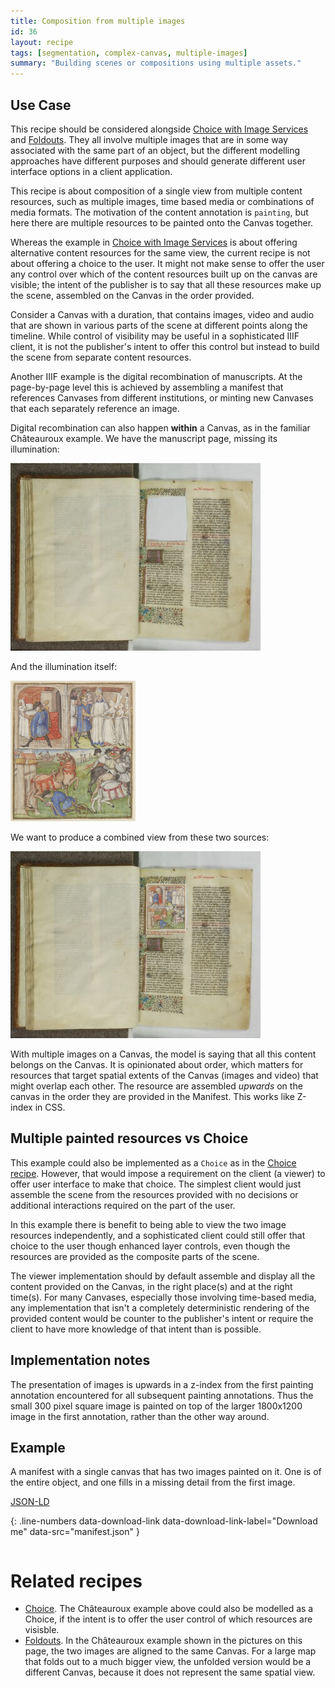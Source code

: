 ```yaml
---
title: Composition from multiple images
id: 36
layout: recipe
tags: [segmentation, complex-canvas, multiple-images]
summary: "Building scenes or compositions using multiple assets."
---
```



## Use Case

This recipe should be considered alongside [Choice with Image Services](../0034-choice-with-image-services/) and [Foldouts](../0035-foldouts/). They all involve multiple images that are in some way associated with the same part of an object, but the different modelling approaches have different purposes and should generate different user interface options in a client application.

This recipe is about composition of a single view from multiple content resources, such as multiple images, time based media or combinations of media formats. The motivation of the content annotation is `painting`, but here there are multiple resources to be painted onto the Canvas together.

Whereas the example in [Choice with Image Services](../0034-choice-with-image-services/) is about offering alternative content resources for the same view, the current recipe is not about offering a choice to the user. It might not make sense to offer the user any control over which of the content resources built up on the canvas are visible; the intent of the publisher is to say that all these resources make up the scene, assembled on the Canvas in the order provided.

Consider a Canvas with a duration, that contains images, video and audio that are shown in various parts of the scene at different points along the timeline. While control of visibility may be useful in a sophisticated IIIF client, it is not the publisher's intent to offer this control but instead to build the scene from separate content resources.

Another IIIF example is the digital recombination of manuscripts. At the page-by-page level this is achieved by assembling a manifest that references Canvases from different institutions, or minting new Canvases that each separately reference an image. 

Digital recombination can also happen **within** a Canvas, as in the familiar Châteauroux example. We have the manuscript page, missing its illumination:

![](chateauroux.jpg)

And the illumination itself:

![](detail.png)

We want to produce a combined view from these two sources:

![](combined.png)

With multiple images on a Canvas, the model is saying that all this content belongs on the Canvas. It is opinionated about order, which matters for resources that target spatial extents of the Canvas (images and video) that might overlap each other. The resource are assembled _upwards_ on the canvas in the order they are provided in the Manifest. This works like Z-index in CSS.

## Multiple painted resources vs Choice

This example could also be implemented as a `Choice` as in the [Choice recipe](../0033-choice/). However, that would impose a requirement on the client (a viewer) to offer user interface to make that choice. The simplest client would just assemble the scene from the resources provided with no decisions or additional interactions required on the part of the user.

In this example there is benefit to being able to view the two image resources independently, and a sophisticated client could still offer that choice to the user though enhanced layer controls, even though the resources are provided as the composite parts of the scene. 

The viewer implementation should by default assemble and display all the content provided on the Canvas, in the right place(s) and at the right time(s). For many Canvases, especially those involving time-based media, any implementation that isn't a completely deterministic rendering of the provided content would be counter to the publisher's intent or require the client to have more knowledge of that intent than is possible.


## Implementation notes

The presentation of images is upwards in a z-index from the first painting annotation encountered for all subsequent painting annotations. Thus the small 300 pixel square image is painted on top of the larger 1800x1200 image in the first annotation, rather than the other way around.

## Example

A manifest with a single canvas that has two images painted on it. One is of the entire object, and one fills in a missing detail from the first image.

[JSON-LD](manifest.json)

{: .line-numbers data-download-link data-download-link-label="Download me" data-src="manifest.json" }
```json
```

# Related recipes

* [Choice](../0033-choice/). The Châteauroux example above could also be modelled as a Choice, if the intent is to offer the user control of which resources are visisble.
* [Foldouts](../0035-foldouts/). In the Châteauroux example shown in the pictures on this page, the two images are aligned to the same Canvas. For a large map that folds out to a much bigger view, the unfolded version would be a different Canvas, because it does not represent the same spatial view.


